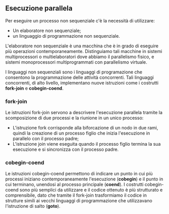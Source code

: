 ## Esecuzione parallela
Per eseguire un processo non sequenziale c'è la necessità di utilizzare:
- Un elaboratore non sequenziale;
- un linguaggio di programmazione non sequenziale.

L'elaboratore non sequenziale è una macchina che è in grado di eseguire più operazioni contemporaneamente. Distinguiamo tali macchine in sistemi multiprocessori o multielaboratori dove abbiamo il parallelismo fisico, e sistemi monoprocessori multiprogrammati con parallelismo virtuale.

I linguaggi non sequenziali sono i linguaggi di programazione che consentono la programmazione delle attività concorrenti. Tali linguaggi concorrenti, di alto livello, implementano nuove istruzioni come i costrutti **fork-join** e **cobegin-coend**.

### fork-join
Le istruzioni fork-join servono a descrivere l'esecuzione parallela tramite la scomposizione di due processi e la riunione in un unico processo:
- L'istruzione fork corrisponde alla biforcazione di un nodo in due rami, quindi la creazione di un processo figlio che inizia l'esecuzione in parallelo con il processo padre;
- L'istruzione join viene eseguita quando il processo figlio termina la sua esecuzione e si sincronizza con il processo padre.

### cobegin-coend
Le istruzioni cobegin-coend permettono di indicare un punto in cui più processi iniziano contemporaneamente l'esecuzione (**cobegin**) e il punto in cui terminano, unendosi al processo principale (**coend**).
I costrutti cobegin-coend sono più semplici da utilizzare e il codice ottenuto è più strutturato e comprensibile, dato che tramite il fork-join trasformiamo il codice in strutture simili ai vecchi linguaggi di programmazione che utilizzavano l'istruzione di salto (**goto**).